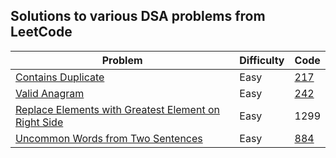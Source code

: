 ## Solutions to various DSA problems from LeetCode 
| Problem | Difficulty | Code |
|----------|----------|----------|
| [Contains Duplicate](https://leetcode.com/problems/contains-duplicate/)   | Easy   | [217](https://github.com/its07195/LeetCode-DSA-Python-Solutions/blob/main/Arrays%20and%20Hashing/217.py)   |
| [Valid Anagram](https://leetcode.com/problems/valid-anagram/)  | Easy   | [242](https://github.com/its07195/LeetCode-DSA-Python-Solutions/blob/main/Arrays%20and%20Hashing/242.py)   |
| [Replace Elements with Greatest Element on Right Side](https://leetcode.com/problems/replace-elements-with-greatest-element-on-right-side/)   | Easy   | 1299   |
|[Uncommon Words from Two Sentences](https://leetcode.com/problems/uncommon-words-from-two-sentences/description/)| Easy | [884](https://github.com/its07195/LeetCode-DSA-Python-Solutions/blob/main/Arrays%20and%20Hashing/884.py)